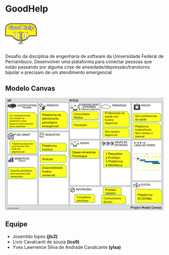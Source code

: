  
 # GoodHelp 
 <img src="https://github.com/Liviocsouza/goodHelp/blob/main/logo%20good%20help.png" alt="drawing" width="100"/>


Desafio da disciplina de engenharia de software da Universidade Federal de Pernambuco.
Desenvolver uma plataforma para conectar pessoas que estão passando por alguma crise de ansiedade/depressão/transtorno bipolar e precisam de um atendimento emergencial

## Modelo Canvas
![Canvas](https://github.com/Liviocsouza/goodHelp/blob/main/Canvas.png?raw=true "Canvas")

## Equipe

- Josenildo lopes **(jls2)**
- Livio Cavalcanti de souza **(lcs9)**
- Yves Lawrrence Silva de Andrade Cavalcante **(ylsa)**
